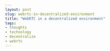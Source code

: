 ```yaml
---
layout: post
slug: webrtc-in-decentralized-environment
title: "WebRTC in a decentralized environment"
tags:
- thoughts
- technology
- decentralize
- webrtc
---
```

